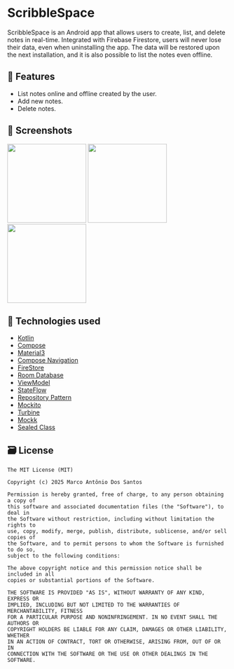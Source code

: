 # ScribbleSpace
 ScribbleSpace is an Android app that allows users to create, list, and delete notes in real-time. Integrated with Firebase Firestore, users will never lose their data, even when uninstalling the app. The data will be restored upon the next installation, and it is also possible to list the notes even offline. 

## 📱 Features
- List notes online and offline created by the user.
- Add new notes.
- Delete notes.
  
## :camera_flash: Screenshots
<!-- You can add more screenshots here if you like -->
<img src="https://github.com/roquebuarquejr/scribblespace/assets/11612508/937acf43-da5c-47e9-9c64-dbb24ed5c54e" width=180/> <img src="https://github.com/roquebuarquejr/scribblespace/assets/11612508/9cf53d6b-0cab-47c3-8b51-d38123a44488" width=180/>  <img src="https://github.com/roquebuarquejr/scribblespace/assets/11612508/1fa8615a-7b1e-48fd-9574-3a438237b78e" width=180/>

## 🔧 Technologies used
- [Kotlin](https://kotlinlang.org/)
- [Compose](https://developer.android.com/develop/ui/compose?hl=pt-br)
- [Material3](https://developer.android.com/jetpack/androidx/releases/compose-material3?hl=pt-br)
- [Compose Navigation](https://developer.android.com/develop/ui/compose/navigation?hl=pt-br)
- [FireStore](https://firebase.google.com/products/firestore)
- [Room Database](https://developer.android.com/training/data-storage/room?hl=pt-br)
- [ViewModel](https://developer.android.com/topic/libraries/architecture/viewmodel?hl=pt-br)
- [StateFlow](https://developer.android.com/kotlin/flow/stateflow-and-sharedflow?hl=pt-br)
- [Repository Pattern](https://developer.android.com/topic/architecture/data-layer?hl=pt-br)
- [Mockito](https://site.mockito.org/)
- [Turbine](https://github.com/cashapp/turbine)
- [Mockk](https://mockk.io/)
- [Sealed Class](https://kotlinlang.org/docs/sealed-classes.html)

## 🗃️ License
```
The MIT License (MIT)

Copyright (c) 2025 Marco Antônio Dos Santos

Permission is hereby granted, free of charge, to any person obtaining a copy of
this software and associated documentation files (the "Software"), to deal in
the Software without restriction, including without limitation the rights to
use, copy, modify, merge, publish, distribute, sublicense, and/or sell copies of
the Software, and to permit persons to whom the Software is furnished to do so,
subject to the following conditions:

The above copyright notice and this permission notice shall be included in all
copies or substantial portions of the Software.

THE SOFTWARE IS PROVIDED "AS IS", WITHOUT WARRANTY OF ANY KIND, EXPRESS OR
IMPLIED, INCLUDING BUT NOT LIMITED TO THE WARRANTIES OF MERCHANTABILITY, FITNESS
FOR A PARTICULAR PURPOSE AND NONINFRINGEMENT. IN NO EVENT SHALL THE AUTHORS OR
COPYRIGHT HOLDERS BE LIABLE FOR ANY CLAIM, DAMAGES OR OTHER LIABILITY, WHETHER
IN AN ACTION OF CONTRACT, TORT OR OTHERWISE, ARISING FROM, OUT OF OR IN
CONNECTION WITH THE SOFTWARE OR THE USE OR OTHER DEALINGS IN THE SOFTWARE.
```
